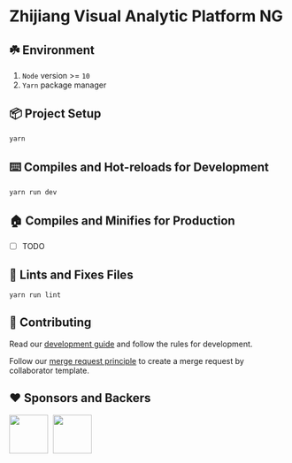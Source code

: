 # Zhijiang Visual Analytic Platform NG
## ☘️ Environment
1. `Node` version >= `10`
2. `Yarn` package manager

## 📦 Project Setup
```bash
yarn
```

## ⌨️ Compiles and Hot-reloads for Development
```bash
yarn run dev
```

## 🏠 Compiles and Minifies for Production
- [ ] TODO

## 🔨 Lints and Fixes Files
```bash
yarn run lint
```

## 🚩 Contributing
Read our [development guide](docs/development-guide.md) and follow the rules for development.

Follow our [merge request principle](docs/merge-request-principle.md) to create a merge request by collaborator template.


## ❤️ Sponsors and Backers
<img src="https://timgsa.baidu.com/timg?image&quality=80&size=b9999_10000&sec=1586361725902&di=71a8f5e5ee2e0e9e991fbba7218ca595&imgtype=0&src=http%3A%2F%2F5b0988e595225.cdn.sohucs.com%2Fimages%2F20171030%2F555a490e9b5e46f7b1524dc8643f691c.jpeg" width="70"  />
<img src="https://zjuidg.org/images/logo.png" width="70" style="margin-left:5px" />

